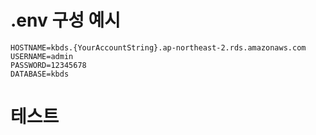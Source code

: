 # .env 구성 예시
```
HOSTNAME=kbds.{YourAccountString}.ap-northeast-2.rds.amazonaws.com
USERNAME=admin
PASSWORD=12345678
DATABASE=kbds
```

# 테스트
